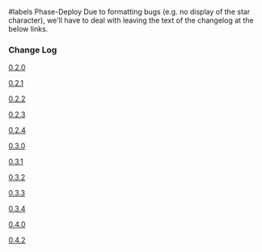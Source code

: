 ﻿#labels Phase-Deploy
Due to formatting bugs (e.g. no display of the star character), we'll have to deal with leaving the text of the changelog at the below links.
### Change Log ###

[0.2.0](http://rssdler.googlecode.com/svn/changelog/0.2.0)

[0.2.1](http://rssdler.googlecode.com/svn/changelog/0.2.1)

[0.2.2](http://rssdler.googlecode.com/svn/changelog/0.2.2)

[0.2.3](http://rssdler.googlecode.com/svn/changelog/0.2.3)

[0.2.4](http://rssdler.googlecode.com/svn/changelog/0.2.4)

[0.3.0](http://rssdler.googlecode.com/svn/changelog/0.3.0)

[0.3.1](http://rssdler.googlecode.com/svn/changelog/0.3.1)

[0.3.2](http://rssdler.googlecode.com/svn/changelog/0.3.2)

[0.3.3](http://rssdler.googlecode.com/svn/changelog/0.3.3)

[0.3.4](http://rssdler.googlecode.com/svn/changelog/0.3.4)

[0.4.0](http://rssdler.googlecode.com/svn/changelog/0.4.0)



[0.4.2](http://rssdler.googlecode.com/svn/changelog/0.4.2)